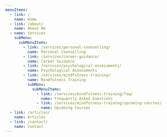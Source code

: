 ```yaml
---
menuItems:
  - link: /
    name: Home
  - link: /about/
    name: About Me
  - name: Services
    subMenu:
      subMenuItems:
        - link: /services/personal-counselling/
          name: Personal Counselling
        - link: /services/career-guidance/
          name: Career Guidance
        - link: /services/psychological-assessments/
          name: Psychological Assessments
        - link: /services/mindfulness-training/
          name: Mindfulness Training
          subMenu:
            subMenuItems:
              - link: /services/mindfulness-training/faq/
                name: Frequently Asked Questions
              - link: /services/mindfulness-training/upcoming-courses/
                name: Upcoming Courses
  - link: /articles/
    name: Articles
  - link: /contact/
    name: Contact
---
```


